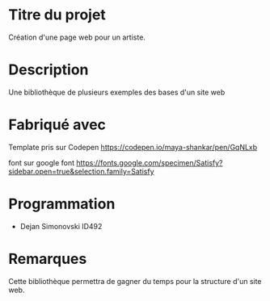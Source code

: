 # Titre du projet

Création d'une page web pour un artiste.

# Description

Une bibliothèque de plusieurs exemples des bases d'un site web

# Fabriqué avec

Template pris sur Codepen
https://codepen.io/maya-shankar/pen/GqNLxb

font sur google font
https://fonts.google.com/specimen/Satisfy?sidebar.open=true&selection.family=Satisfy

# Programmation

* Dejan Simonovski ID492


# Remarques

Cette bibliothèque permettra de gagner du temps pour la structure d'un site web.
